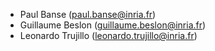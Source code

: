 
- Paul Banse (paul.banse@inria.fr)
- Guillaume Beslon (guillaume.beslon@inria.fr)
- Leonardo Trujillo (leonardo.trujillo@inria.fr)
